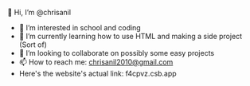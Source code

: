  👋 Hi, I’m @chrisanil
- 👀 I’m interested in school and coding
- 🌱 I’m currently learning how to use HTML and making a side project (Sort of)
- 💞️ I’m looking to collaborate on possibly some easy projects
- 📫 How to reach me:
  chrisanil2010@gmail.com
- Here's the website's actual link:
f4cpvz.csb.app
